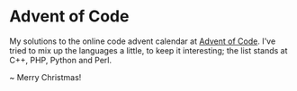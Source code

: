 Advent of Code
==============

My solutions to the online code advent calendar at [Advent of Code](adventofcode.com). I've tried to mix up the languages a little, to keep it interesting; the list stands at C++, PHP, Python and Perl.

~ Merry Christmas!
